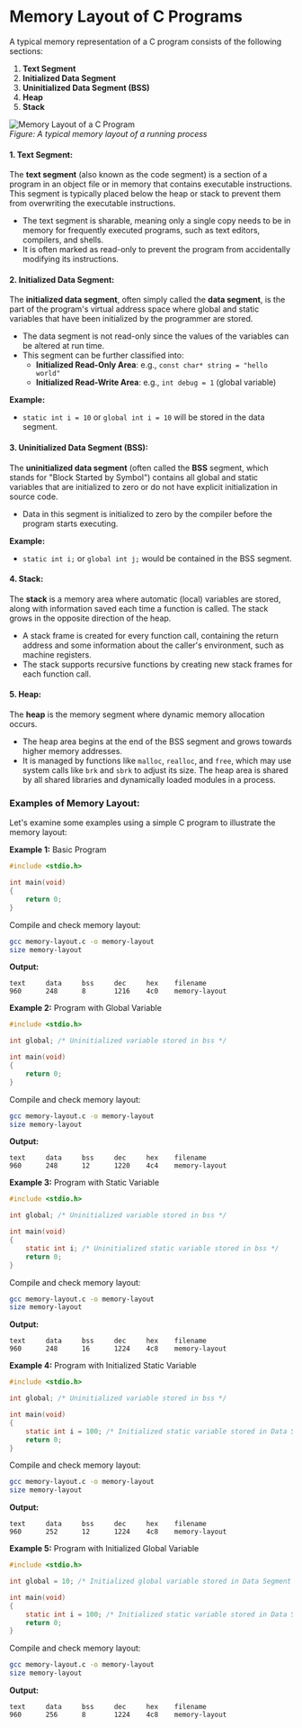 # **Memory Layout of C Programs**

A typical memory representation of a C program consists of the following sections:

1. **Text Segment**  
2. **Initialized Data Segment**  
3. **Uninitialized Data Segment (BSS)**  
4. **Heap**  
5. **Stack**  

![Memory Layout of a C Program](https://media.geeksforgeeks.org/wp-content/uploads/memoryLayoutC.jpg)  
*Figure: A typical memory layout of a running process*

#### **1. Text Segment:**
The **text segment** (also known as the code segment) is a section of a program in an object file or in memory that contains executable instructions. This segment is typically placed below the heap or stack to prevent them from overwriting the executable instructions.

- The text segment is sharable, meaning only a single copy needs to be in memory for frequently executed programs, such as text editors, compilers, and shells.
- It is often marked as read-only to prevent the program from accidentally modifying its instructions.

#### **2. Initialized Data Segment:**
The **initialized data segment**, often simply called the **data segment**, is the part of the program's virtual address space where global and static variables that have been initialized by the programmer are stored.

- The data segment is not read-only since the values of the variables can be altered at run time.
- This segment can be further classified into:
  - **Initialized Read-Only Area**: e.g., `const char* string = "hello world"`
  - **Initialized Read-Write Area**: e.g., `int debug = 1` (global variable)

**Example:**
- `static int i = 10` or `global int i = 10` will be stored in the data segment.

#### **3. Uninitialized Data Segment (BSS):**
The **uninitialized data segment** (often called the **BSS** segment, which stands for "Block Started by Symbol") contains all global and static variables that are initialized to zero or do not have explicit initialization in source code.

- Data in this segment is initialized to zero by the compiler before the program starts executing.

**Example:**
- `static int i;` or `global int j;` would be contained in the BSS segment.

#### **4. Stack:**
The **stack** is a memory area where automatic (local) variables are stored, along with information saved each time a function is called. The stack grows in the opposite direction of the heap.

- A stack frame is created for every function call, containing the return address and some information about the caller's environment, such as machine registers.
- The stack supports recursive functions by creating new stack frames for each function call.

#### **5. Heap:**
The **heap** is the memory segment where dynamic memory allocation occurs.

- The heap area begins at the end of the BSS segment and grows towards higher memory addresses.
- It is managed by functions like `malloc`, `realloc`, and `free`, which may use system calls like `brk` and `sbrk` to adjust its size. The heap area is shared by all shared libraries and dynamically loaded modules in a process.

### **Examples of Memory Layout:**

Let's examine some examples using a simple C program to illustrate the memory layout:

**Example 1:** Basic Program  
```c
#include <stdio.h>

int main(void)
{
    return 0;
}
```

Compile and check memory layout:
```sh
gcc memory-layout.c -o memory-layout
size memory-layout
```

**Output:**
```
text     data     bss     dec     hex    filename
960      248      8       1216    4c0    memory-layout
```

**Example 2:** Program with Global Variable  
```c
#include <stdio.h>

int global; /* Uninitialized variable stored in bss */

int main(void)
{
    return 0;
}
```

Compile and check memory layout:
```sh
gcc memory-layout.c -o memory-layout
size memory-layout
```

**Output:**
```
text     data     bss     dec     hex    filename
960      248      12      1220    4c4    memory-layout
```

**Example 3:** Program with Static Variable  
```c
#include <stdio.h>

int global; /* Uninitialized variable stored in bss */

int main(void)
{
    static int i; /* Uninitialized static variable stored in bss */
    return 0;
}
```

Compile and check memory layout:
```sh
gcc memory-layout.c -o memory-layout
size memory-layout
```

**Output:**
```
text     data     bss     dec     hex    filename
960      248      16      1224    4c8    memory-layout
```

**Example 4:** Program with Initialized Static Variable  
```c
#include <stdio.h>

int global; /* Uninitialized variable stored in bss */

int main(void)
{
    static int i = 100; /* Initialized static variable stored in Data Segment */
    return 0;
}
```

Compile and check memory layout:
```sh
gcc memory-layout.c -o memory-layout
size memory-layout
```

**Output:**
```
text     data     bss     dec     hex    filename
960      252      12      1224    4c8    memory-layout
```

**Example 5:** Program with Initialized Global Variable  
```c
#include <stdio.h>

int global = 10; /* Initialized global variable stored in Data Segment */

int main(void)
{
    static int i = 100; /* Initialized static variable stored in Data Segment */
    return 0;
}
```

Compile and check memory layout:
```sh
gcc memory-layout.c -o memory-layout
size memory-layout
```

**Output:**
```
text     data     bss     dec     hex    filename
960      256      8       1224    4c8    memory-layout
```